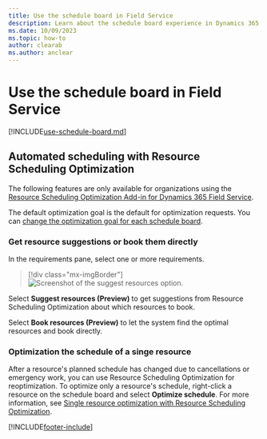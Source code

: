 ```yaml
---
title: Use the schedule board in Field Service
description: Learn about the schedule board experience in Dynamics 365 Field Service.
ms.date: 10/09/2023
ms.topic: how-to
author: clearab
ms.author: anclear
---
```


# Use the schedule board in Field Service

[!INCLUDE[use-schedule-board.md](../shared/urs/use-schedule-board.md)]

## Automated scheduling with Resource Scheduling Optimization

The following features are only available for organizations using the [Resource Scheduling Optimization Add-in for Dynamics 365 Field Service](../../field-service/rso-overview.md).

The default optimization goal is the default for optimization requests. You can [change the optimization goal for each schedule board](../../common-scheduler/schedule-board-tab-settings.md).

### Get resource suggestions or book them directly

In the requirements pane, select one or more requirements.

> [!div class="mx-imgBorder"]
> ![Screenshot of the suggest resources option.](../../field-service/media/scheduling-new-suggest-resources.png)

Select **Suggest resources (Preview)** to get suggestions from Resource Scheduling Optimization about which resources to book.

Select **Book resources (Preview)** to let the system find the optimal resources and book directly.

### Optimization the schedule of a singe resource

After a resource's planned schedule has changed due to cancellations or emergency work, you can use Resource Scheduling Optimization for reoptimization. To optimize only a resource's schedule, right-click a resource on the schedule board and select **Optimize schedule**. For more information, see [Single resource optimization with Resource Scheduling Optimization](../../field-service/rso-single-resource-optimization.md).

[!INCLUDE[footer-include](../includes/footer-banner.md)]
